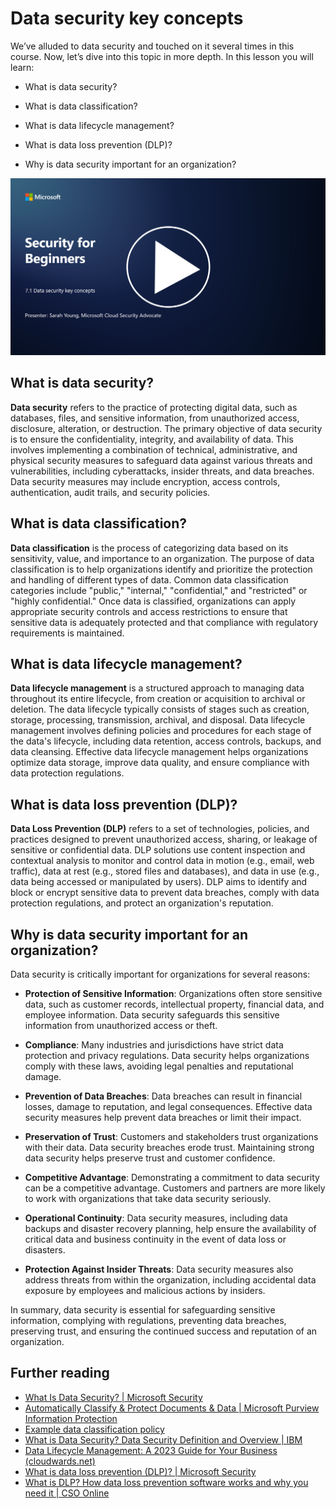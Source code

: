 # Data security key concepts

We’ve alluded to data security and touched on it several times in this course. Now, let’s dive into this topic in more depth. In this lesson you will learn:

- What is data security?

- What is data classification?

- What is data lifecycle management?

- What is data loss prevention (DLP)?

- Why is data security important for an organization?

[![Watch the video](images/7-1_placeholder.png)](https://learn-video.azurefd.net/vod/player?id=ace39247-1690-45fb-8f99-985abcb8e423)

## What is data security?

**Data security** refers to the practice of protecting digital data, such as databases, files, and sensitive information, from unauthorized access, disclosure, alteration, or destruction. The primary objective of data security is to ensure the confidentiality, integrity, and availability of data. This involves implementing a combination of technical, administrative, and physical security measures to safeguard data against various threats and vulnerabilities, including cyberattacks, insider threats, and data breaches. Data security measures may include encryption, access controls, authentication, audit trails, and security policies.

## What is data classification?

**Data classification** is the process of categorizing data based on its sensitivity, value, and importance to an organization. The purpose of data classification is to help organizations identify and prioritize the protection and handling of different types of data. Common data classification categories include "public," "internal," "confidential," and "restricted" or "highly confidential." Once data is classified, organizations can apply appropriate security controls and access restrictions to ensure that sensitive data is adequately protected and that compliance with regulatory requirements is maintained.

## What is data lifecycle management?

**Data lifecycle management** is a structured approach to managing data throughout its entire lifecycle, from creation or acquisition to archival or deletion. The data lifecycle typically consists of stages such as creation, storage, processing, transmission, archival, and disposal. Data lifecycle management involves defining policies and procedures for each stage of the data's lifecycle, including data retention, access controls, backups, and data cleansing. Effective data lifecycle management helps organizations optimize data storage, improve data quality, and ensure compliance with data protection regulations.

## What is data loss prevention (DLP)?

**Data Loss Prevention (DLP)** refers to a set of technologies, policies, and practices designed to prevent unauthorized access, sharing, or leakage of sensitive or confidential data. DLP solutions use content inspection and contextual analysis to monitor and control data in motion (e.g., email, web traffic), data at rest (e.g., stored files and databases), and data in use (e.g., data being accessed or manipulated by users). DLP aims to identify and block or encrypt sensitive data to prevent data breaches, comply with data protection regulations, and protect an organization's reputation.

## Why is data security important for an organization?

Data security is critically important for organizations for several reasons:

- **Protection of Sensitive Information**: Organizations often store sensitive data, such as customer records, intellectual property, financial data, and employee information. Data security safeguards this sensitive information from unauthorized access or theft.

- **Compliance**: Many industries and jurisdictions have strict data protection and privacy regulations. Data security helps organizations comply with these laws, avoiding legal penalties and reputational damage.

- **Prevention of Data Breaches**: Data breaches can result in financial losses, damage to reputation, and legal consequences. Effective data security measures help prevent data breaches or limit their impact.

- **Preservation of Trust**: Customers and stakeholders trust organizations with their data. Data security breaches erode trust. Maintaining strong data security helps preserve trust and customer confidence.

- **Competitive Advantage**: Demonstrating a commitment to data security can be a competitive advantage. Customers and partners are more likely to work with organizations that take data security seriously.

- **Operational Continuity**: Data security measures, including data backups and disaster recovery planning, help ensure the availability of critical data and business continuity in the event of data loss or disasters.

- **Protection Against Insider Threats**: Data security measures also address threats from within the organization, including accidental data exposure by employees and malicious actions by insiders.

In summary, data security is essential for safeguarding sensitive information, complying with regulations, preventing data breaches, preserving trust, and ensuring the continued success and reputation of an organization.

## Further reading

- [What Is Data Security? | Microsoft Security](https://www.microsoft.com/en-au/security/business/security-101/what-is-data-security?WT.mc_id=academic-96948-sayoung)
- [Automatically Classify & Protect Documents & Data | Microsoft Purview Information Protection](https://youtu.be/v8LqmzBUaOo)
- [Example data classification policy](https://www.cmu.edu/data/guidelines/data-classification.html)
- [What is Data Security? Data Security Definition and Overview | IBM](https://www.ibm.com/topics/data-security)
- [Data Lifecycle Management: A 2023 Guide for Your Business (cloudwards.net)](https://www.cloudwards.net/data-lifecycle-management/)
- [What is data loss prevention (DLP)? | Microsoft Security](https://www.microsoft.com/en-us/security/business/security-101/what-is-data-loss-prevention-dlp?WT.mc_id=academic-96948-sayoung)
- [What is DLP? How data loss prevention software works and why you need it | CSO Online](https://www.csoonline.com/article/569559/what-is-dlp-how-data-loss-prevention-software-works-and-why-you-need-it.html)


